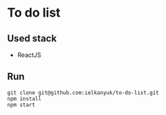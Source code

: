 # To do list

## Used stack
* ReactJS

## Run

```
git clone git@github.com:ielkanyuk/to-do-list.git
npm install
npm start
```

